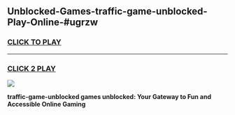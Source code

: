 
## Unblocked-Games-traffic-game-unblocked-Play-Online-#ugrzw
<h3>
<a href="https://premium.freeplayer.one?title=traffic-game-unblocked&ref=27F">CLICK TO PLAY</a></h3>
<hr>

<h3>
<a href="https://premium.freeplayer.one?title=traffic-game-unblocked&ref=27F">CLICK 2 PLAY</a>
  
</h3>

<a href="https://premium.freeplayer.one?title=traffic-game-unblocked&ref=27F"><img src="https://clearcache.store/games.png"></a>


**traffic-game-unblocked games unblocked: Your Gateway to Fun and Accessible Online Gaming**
